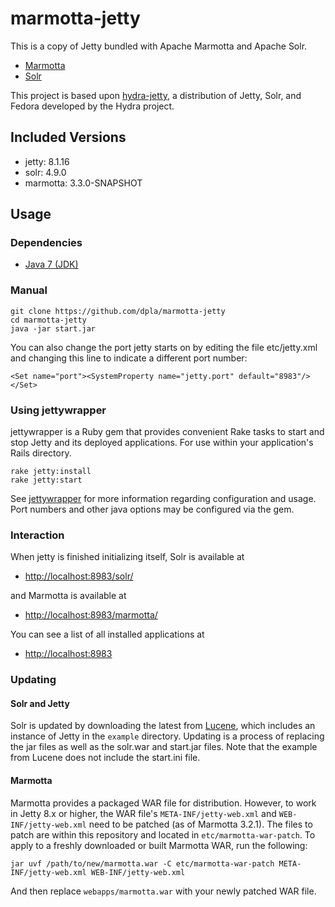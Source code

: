 # marmotta-jetty

This is a copy of Jetty bundled with Apache Marmotta and Apache Solr.

* [Marmotta](http://marmotta.apache.org)
* [Solr](http://lucene.apache.org/solr/)

This project is based upon [hydra-jetty](https://github.com/projecthydra/hydra-jetty), a distribution of Jetty, Solr, and Fedora developed by the Hydra project.

## Included Versions

* jetty: 8.1.16
* solr: 4.9.0
* marmotta: 3.3.0-SNAPSHOT

## Usage

### Dependencies

* [Java 7 (JDK)](http://www.oracle.com/technetwork/java/javase/downloads/jdk7-downloads-1880260.html)

### Manual
  
    git clone https://github.com/dpla/marmotta-jetty
    cd marmotta-jetty
    java -jar start.jar

You can also change the port jetty starts on by editing the file etc/jetty.xml and changing this line to indicate a different port number:

    <Set name="port"><SystemProperty name="jetty.port" default="8983"/></Set>

### Using jettywrapper

jettywrapper is a Ruby gem that provides convenient Rake tasks to start and stop Jetty and its deployed applications. For use within your application's Rails directory.

    rake jetty:install
    rake jetty:start

See [jettywrapper](https://github.com/projecthydra/jettywrapper) for more information regarding configuration and usage.
Port numbers and other java options may be configured via the gem. 
    
### Interaction

When jetty is finished initializing itself, Solr is available at 

* [http://localhost:8983/solr/](http://localhost:8983/marmotta/)

and Marmotta is available at

* [http://localhost:8983/marmotta/](http://localhost:8983/marmotta/)

You can see a list of all installed applications at

* [http://localhost:8983](http://localhost:8983)

### Updating

#### Solr and Jetty

Solr is updated by downloading the latest from [Lucene](http://lucene.apache.org/solr/), which includes an instance of Jetty in the
`example` directory.  Updating is a process of replacing the jar files as well as the solr.war and start.jar files.  Note that the
example from Lucene does not include the start.ini file.

#### Marmotta

Marmotta provides a packaged WAR file for distribution. However, to work in Jetty 8.x or higher, the WAR file's `META-INF/jetty-web.xml` and `WEB-INF/jetty-web.xml` need to be patched
(as of Marmotta 3.2.1). The files to patch are within this repository and located in
`etc/marmotta-war-patch`. To apply to a freshly downloaded or built Marmotta WAR, run the following:

	jar uvf /path/to/new/marmotta.war -C etc/marmotta-war-patch META-INF/jetty-web.xml WEB-INF/jetty-web.xml

And then replace `webapps/marmotta.war` with your newly patched WAR file.
